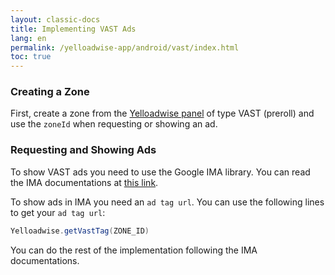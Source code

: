 ```yaml
---
layout: classic-docs
title: Implementing VAST Ads
lang: en
permalink: /yelloadwise-app/android/vast/index.html
toc: true
---
```

### Creating a Zone
First, create a zone from the [Yelloadwise panel](https://business.yelloadwise.ir/) of type VAST (preroll) and use the `zoneId` when requesting or showing an ad.

### Requesting and Showing Ads
To show VAST ads you need to use the Google IMA library.
You can read the IMA documentations at [this link](https://developers.google.com/interactive-media-ads/docs/sdks/android).  

To show ads in IMA you need an `ad tag url`. You can use the following lines to get your `ad tag url`:

```java
Yelloadwise.getVastTag(ZONE_ID)
```
You can do the rest of the implementation following the IMA documentations.
